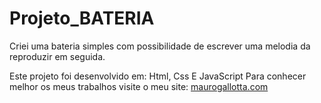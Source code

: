 # Projeto_BATERIA
Criei uma bateria simples com possibilidade de escrever uma melodia da reproduzir em seguida.

Este projeto foi desenvolvido em: Html, Css E JavaScript Para conhecer melhor os meus trabalhos visite o meu site: [maurogallotta.com](https://maurogallotta.com/projetos-de-app/)
